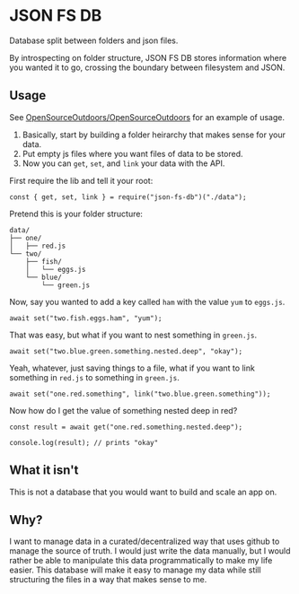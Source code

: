 # JSON FS DB

Database split between folders and json files.

By introspecting on folder structure, JSON FS DB stores information where you
wanted it to go, crossing the boundary between filesystem and JSON.

## Usage

See [OpenSourceOutdoors/OpenSourceOutdoors](https://github.com/OpenSourceOutdoors/OpenSourceOutdoors) for an example of usage.

1. Basically, start by building a folder heirarchy that makes sense for your data.
2. Put empty js files where you want files of data to be stored.
3. Now you can `get`, `set`, and `link` your data with the API.

First require the lib and tell it your root:

    const { get, set, link } = require("json-fs-db")("./data");

Pretend this is your folder structure:

    data/
    ├── one/
    │   ├── red.js
    └── two/
        ├── fish/
        │   └── eggs.js
        └── blue/
            └── green.js

Now, say you wanted to add a key called `ham` with the value `yum` to `eggs.js`.

    await set("two.fish.eggs.ham", "yum");

That was easy, but what if you want to nest something in `green.js`.

    await set("two.blue.green.something.nested.deep", "okay");

Yeah, whatever, just saving things to a file, what if you want to link something in `red.js` to something in `green.js`.

    await set("one.red.something", link("two.blue.green.something"));

Now how do I get the value of something nested deep in red?

    const result = await get("one.red.something.nested.deep");

    console.log(result); // prints "okay" 

## What it isn't

This is not a database that you would want to build and scale an app on.

## Why?

I want to manage data in a curated/decentralized way that uses github to manage
the source of truth. I would just write the data manually, but I would rather
be able to manipulate this data programmatically to make my life easier. This
database will make it easy to manage my data while still structuring the files
in a way that makes sense to me.



